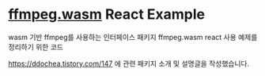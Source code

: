 # [ffmpeg.wasm](https://github.com/ffmpegwasm/ffmpeg.wasm "github ffmpegwasm link") React Example

wasm 기반 ffmpeg를 사용하는 인터페이스 패키지 ffmpeg.wasm react 사용 예제를 정리하기 위한 코드

https://ddochea.tistory.com/147 에 관련 패키지 소개 및 설명글을 작성했습니다.
